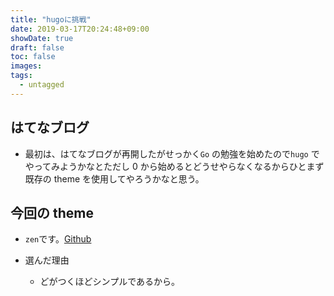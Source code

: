 ```yaml
---
title: "hugoに挑戦"
date: 2019-03-17T20:24:48+09:00
showDate: true
draft: false
toc: false
images:
tags:
  - untagged
---
```


## はてなブログ

- 最初は、はてなブログが再開したがせっかく`Go` の勉強を始めたので`hugo` でやってみようかなとただし 0 から始めるとどうせやらなくなるからひとまず既存の theme を使用してやろうかなと思う。

## 今回の theme

- `zen`です。[Github](https://github.com/frjo/hugo-theme-zen)

- 選んだ理由
  - どがつくほどシンプルであるから。
